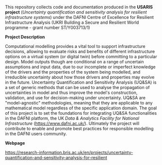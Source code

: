 This repository collects code and documentation produced in the **USARIS project** (*Uncertainty quantification and sensitivity analysis for resilient infrastructure systems*) under the DAFNI Centre of Excellence for Resilient Infrastructure Analysis (UKRI Building a Secure and Resilient World programme - grant number ST/Y003713/1)

**Project Description**

Computational modelling provides a vital tool to support infrastructure decisions, 
allowing to evaluate risks and benefits of different infrastructure options on a virtual system (or digital twin) 
before committing to a particular design. Model outputs though are conditional on a range of uncertain assumptions and input data, 
due to our incomplete or imperfect knowledge of the drivers and the properties of the system being modelled, and irreducible
uncertainty about how those drivers and properties may evolve in the future. 
Uncertainty Quantification and Sensitivity Analysis (UQ&SA) is a set of generic methods that can be used to analyse 
the propagation of uncertainties in model and thus improve the model's construction, validation, and use for decision-making under uncertainty. 
UQ&SA are "model-agnostic" methodologies, meaning that they are applicable to any mathematical model regardless of the specific application domain.
The goal of this project is to set the foundations for integrating UQ&SA functionalities in the DAFNI platform,
the UK *Data & Analytics Facility for National Infrastructure* (https://www.dafni.ac.uk/). 
Ultimately the project will contribute to enable and promote best practices for responsible modelling in the DAFNI users community.

**Webpage**

https://research-information.bris.ac.uk/en/projects/uncertainty-quantification-and-sensitivity-analysis-for-resilient
